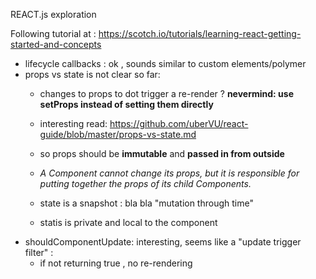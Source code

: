 REACT.js exploration

Following tutorial at : https://scotch.io/tutorials/learning-react-getting-started-and-concepts
- lifecycle callbacks : ok , sounds similar to custom elements/polymer
- props vs state is not clear so far:
  - changes to props to dot trigger a re-render ?
      **nevermind: use setProps instead of setting them directly**
      
  - interesting read: https://github.com/uberVU/react-guide/blob/master/props-vs-state.md
  - so props should be **immutable** and **passed in from outside**
  - *A Component cannot change its props, but it is responsible for putting together the props of its child Components.*
  
  - state is a snapshot : bla bla "mutation through time"
  - statis is private and local to the component
- shouldComponentUpdate: interesting, seems like a "update trigger filter" :
    - if not returning true , no re-rendering
    
 
    
